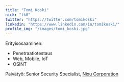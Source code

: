 ```yaml
---
title: "Tomi Koski"
nick: "tk0"
twitter: "https://twitter.com/tomikoski"
linkedin: "https://www.linkedin.com/in/tomikoski/"
profile_img: "/images/tomi_koski.jpg"
---
```


Erityisosaaminen:
* Penetraatiotestaus
* Web, Mobile, IoT
* OSINT

Päivätyö: Senior Security Specialist, [Nixu Corporation](https://www.nixu.com)

